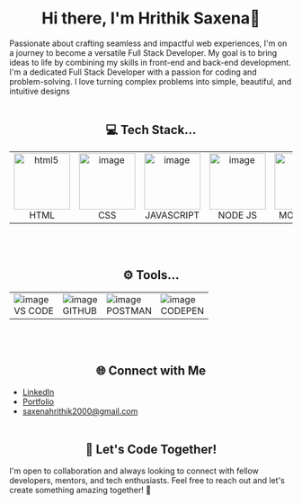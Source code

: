 <h1 align="center">Hi there, I'm Hrithik Saxena👋</h1>

Passionate about crafting seamless and impactful web experiences, I'm on a journey to become a versatile Full Stack Developer.
My goal is to bring ideas to life by combining my skills in front-end and back-end development. I'm a dedicated Full Stack Developer with a passion for coding and problem-solving. I love turning complex problems into simple, beautiful, and intuitive designs
<br></br>
<h2 align="center">💻 Tech Stack...</h2>
<table style="width: 100%; border-collapse: collapse;">
  <tr>
    <td style="text-align: center;">
      <img src="https://github.com/user-attachments/assets/521f837d-37f7-4f9c-82ad-1cb6e601e050" alt="html5" style="width: 100px;">
      <br>
      HTML
    </td>
    <td style="text-align: center;">
      <img src="https://github.com/user-attachments/assets/6d118b03-3854-4b8d-b916-d0838b99a49a" alt="image" style="width: 100px;">
      <br>
      CSS
    </td>
    <td style="text-align: center;">
      <img src="https://github.com/user-attachments/assets/04ac97e7-31fa-47ff-aba1-998ee36ac44f" alt="image" style="width: 100px;">
      <br>
      JAVASCRIPT
    </td>
    <td style="text-align: center;">
      <img src="https://github.com/user-attachments/assets/a7bfe0f3-0182-455a-825a-6f7a96af0717" alt="image" style="width: 100px;">
      <br>
      NODE JS
    </td>
    <td style="text-align: center;">
      <img src="https://github.com/user-attachments/assets/53959917-aca8-4326-9e96-42e003cbce7c" alt="image" style="width: 100px;">
      <br>
      MONGODB
    </td>
    <td style="text-align: center;">
      <img src="https://github.com/user-attachments/assets/a9f72f76-93a6-4b52-b056-8ded55e8e20a" alt="image" style="width: 100px;">
      <br>
      REACT JS
    </td>
    <td style="text-align: center;">
      <img src="https://github.com/user-attachments/assets/5e1d1437-1590-42ad-a941-fae2b57c3a93" alt="image" style="width: 100px;">
      <br>
      CHAKRA UI
    </td>
    <td style="text-align: center;">
      <img src="https://github.com/user-attachments/assets/d6c8176b-eab2-4151-8eab-59efa177ced7" alt="image" style="width: 100px;">
      <br>
      BOOTSTRAP
    </td>
    <td style="text-align: center;">
      <img src="https://img.icons8.com/plasticine/100/tailwind_css.png" alt="image" style="width: 100px;">
      <br>
      TAILWIND
    </td>
  </tr>
</table>

<br></br>

<h2 align="center">⚙ Tools...</h2>

<table align="center">
  <tr>
    <td>
      <img src="https://github.com/user-attachments/assets/2d094189-fd17-4787-9bf2-794e0409a048" alt="image">
      <br>
      <span>VS CODE</span>
    </td>
    <td>
      <img src="https://github.com/user-attachments/assets/75a3aaed-48f3-4bd3-8abe-5426ef8d8e5d" alt="image">
      <br>
      <span>GITHUB</span>
    </td>
    <td>
      <img src="https://github.com/user-attachments/assets/35ac5e64-5984-4e46-bb8e-c7fc8bd03161" alt="image">
      <br>
      <span>POSTMAN</span>
    </td>
    <td>
      <img src="https://github.com/user-attachments/assets/b841ef15-fc6d-462d-800b-c3426f8f9f22" alt="image">
      <br>
      <span>CODEPEN</span>
    </td>
  </tr>
</table>

<br></br>

<h2 align="center">🌐 Connect with Me</h2>

- [LinkedIn](https://www.linkedin.com/in/hrithik-saxena-15b273168/)
- [Portfolio](https://portfolio-phi-seven-48.vercel.app/)
- saxenahrithik2000@gmail.com
<br></br>

<h2 align="center">🌟 Let's Code Together!</h2>

I'm open to collaboration and always looking to connect with fellow developers, mentors, and tech enthusiasts.
Feel free to reach out and let's create something amazing together! 🚀


